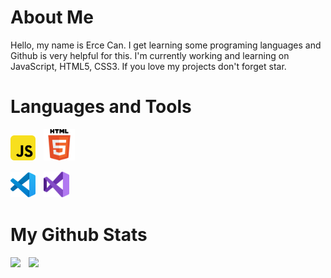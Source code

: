 
# About Me

Hello, my name is Erce Can. I get learning some programing languages and Github is very helpful for this. I'm currently working and learning on JavaScript, HTML5, CSS3.
If you love my projects don't forget star.


# Languages and Tools

<img src="https://raw.githubusercontent.com/Mempler/Mempler/master/assets/javascript.svg" width="40px">ㅤ<img src="https://raw.githubusercontent.com/Mempler/Mempler/master/assets/html5.svg" width="50px">

<img src="https://raw.githubusercontent.com/Mempler/Mempler/master/assets/visual-studio-code.svg" width="40px">ㅤ<img src="https://raw.githubusercontent.com/Mempler/Mempler/master/assets/vs2019.svg" width="41px">

# My Github Stats

<img src="https://github-readme-stats.vercel.app/api?username=Patavatsiz&count_private=true&hide_border=true&show_icons=true&include_all_commits=true&bg_color=0d1117&title_color=df761c&text_color=FFFFFF&icon_color=df761c">ㅤ<img src="https://github-readme-stats.vercel.app/api/top-langs/?username=Patavatsiz&layout=compact&theme=nord&hide_border=true&bg_color=0d1117&border_radius=6&title_color=df761c">
